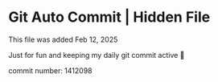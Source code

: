 # Git Auto Commit | Hidden File

This file was added Feb 12, 2025

Just for fun and keeping my daily git commit active 🤪

commit number: 1412098
